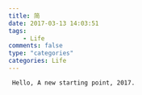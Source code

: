 ```yaml
---
title: 简
date: 2017-03-13 14:03:51
tags:
    - Life
comments: false
type: "categories"
categories: Life
---
```


	 Hello, A new starting point, 2017.

